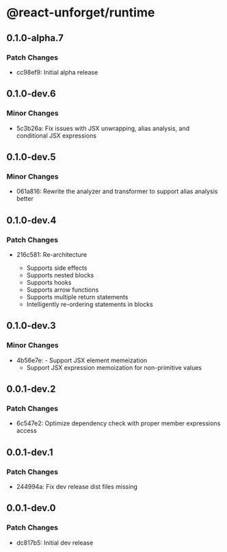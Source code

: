# @react-unforget/runtime

## 0.1.0-alpha.7

### Patch Changes

- cc98ef9: Initial alpha release

## 0.1.0-dev.6

### Minor Changes

- 5c3b26a: Fix issues with JSX unwrapping, alias analysis, and conditional JSX expressions

## 0.1.0-dev.5

### Minor Changes

- 061a816: Rewrite the analyzer and transformer to support alias analysis better

## 0.1.0-dev.4

### Patch Changes

- 216c581: Re-architecture

  - Supports side effects
  - Supports nested blocks
  - Supports hooks
  - Supports arrow functions
  - Supports multiple return statements
  - Intelligently re-ordering statements in blocks

## 0.1.0-dev.3

### Minor Changes

- 4b56e7e: - Support JSX element memeization
  - Support JSX expression memoization for non-primitive values

## 0.0.1-dev.2

### Patch Changes

- 6c547e2: Optimize dependency check with proper member expressions access

## 0.0.1-dev.1

### Patch Changes

- 244994a: Fix dev release dist files missing

## 0.0.1-dev.0

### Patch Changes

- dc817b5: Initial dev release
